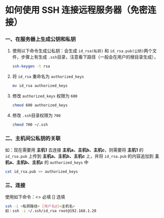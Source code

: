 # 如何使用 SSH 连接远程服务器（免密连接）

### 一、在服务器上生成公钥和私钥

1. 使用以下命令生成公私钥：会生成 `id_rsa(私钥)` 和 `id_rsa.pub(公钥)`两个文件，步骤上有生成 `.ssh`目录，注意看下路径（一般会在用户的根目录生成），

   ```sh
   ssh-keygen -t rsa
   ```

2. 将 `id_rsa`  重命名为 `authorized_keys`

   ```sh
   mv id_rsa authorized_keys
   ```

3. 修改 `authorized_keys` 权限为 `600`

   ```sh
   chmod 600 authorized_keys
   ```

4. 修改 `.ssh`目录权限为 `700`

   ```sh
   chmod 700 ~/.ssh
   ```



### 二、主机间公私钥的关联

如：现在需要用 **主机1** 去连接 **主机a、主机b、主机c**，则需要将 **主机1** 的 `id_rsa.pub` 上传到 **主机a、主机b、主机c** 上，并将 `id_rsa.pub` 的内容追加到 **主机a、主机b、主机c** 的 `authorized_keys` 中

```sh
cat id_rsa.pub >> authorized_keys
```



### 三、连接

使用如下命令：<> 必填 [] 选填

```sh
ssh -i <私钥路径> [用户名@]<主机名>
如：ssh -i ~/.ssh/id_rsa root@192.168.1.20
```

